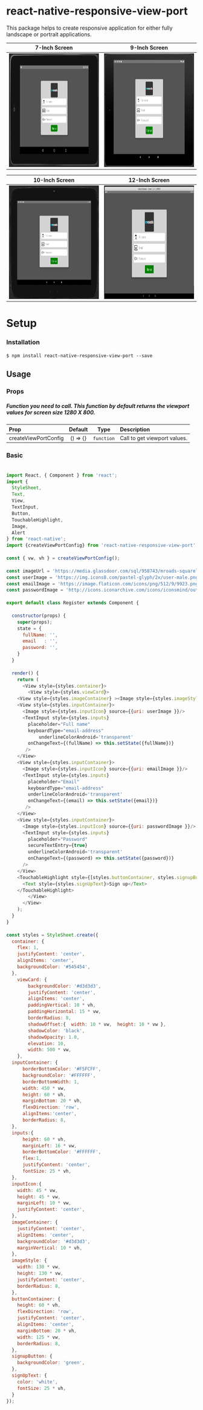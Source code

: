 # react-native-responsive-view-port

This package helps to create responsive application for either fully landscape or portrait applications.

| 7-Inch Screen | 9-Inch Screen |
| --- | --- |
| <img src="./example/assets/7-inch.png" width="500" height="300"> | <img src="./example/assets/9-inch.png" width="500" height="300"> |

| 10-Inch Screen | 12-Inch Screen |
| --- | --- |
| <img src="./example/assets/10-Inch.png" width="500" height="300"> | <img src="./example/assets/12-inch.png" width="500" height="300"> |

# Setup
### Installation

`$ npm install react-native-responsive-view-port --save`


## Usage

### Props   
##### Function you need to call. This function by default returns the viewport values for screen size 1280 X 800.

| Prop           |     Default     |   Type   | Description                                                                                                 |
| :------------- | :-------------: | :------: | :---------------------------------------------------------------------------------------------------------- |
| createViewPortConfig     |  () => {}  |  `function`  | Call to get viewport values.|

### Basic
```javascript

import React, { Component } from 'react';
import {
  StyleSheet,
  Text,
  View,
  TextInput,
  Button,
  TouchableHighlight,
  Image,
  Alert
} from 'react-native';
import {createViewPortConfig} from 'react-native-responsive-view-port';

const { vw, vh } = createViewPortConfig();

const imageUrl = 'https://media.glassdoor.com/sql/958743/mroads-squarelogo-1458830826065.png';
const userImage = 'https://img.icons8.com/pastel-glyph/2x/user-male.png';
const emailImage = 'https://image.flaticon.com/icons/png/512/9/9923.png';
const passwordImage = 'http://icons.iconarchive.com/icons/iconsmind/outline/512/Key-icon.png';

export default class Register extends Component {

  constructor(props) {
    super(props);
    state = {
      fullName: '',
      email   : '',
      password: '',
    }
  }

  render() {
    return (
      <View style={styles.container}>
        <View style={styles.viewCard}>
	<View style={styles.imageContainer} ><Image style={styles.imageStyle} source={{uri: imageUrl }}/></View>
	<View style={styles.inputContainer}>
	  <Image style={styles.inputIcon} source={{uri: userImage }}/>
	  <TextInput style={styles.inputs}
	    placeholder="Full name"
	    keyboardType="email-address"
            underlineColorAndroid='transparent'
	    onChangeText={(fullName) => this.setState({fullName})}
	   />
	</View>
	<View style={styles.inputContainer}>
	  <Image style={styles.inputIcon} source={{uri: emailImage }}/>
	  <TextInput style={styles.inputs}
	    placeholder="Email"
	    keyboardType="email-address"
	    underlineColorAndroid='transparent'
	    onChangeText={(email) => this.setState({email})}
	   />
	</View>
	<View style={styles.inputContainer}>
	  <Image style={styles.inputIcon} source={{uri: passwordImage }}/>
	  <TextInput style={styles.inputs}
	    placeholder="Password"
	    secureTextEntry={true}
	    underlineColorAndroid='transparent'
	    onChangeText={(password) => this.setState({password})}
	  />
	</View>
	<TouchableHighlight style={[styles.buttonContainer, styles.signupButton]}>
	  <Text style={styles.signUpText}>Sign up</Text>
	</TouchableHighlight>
        </View>
      </View>
    );
  }
}

const styles = StyleSheet.create({
  container: {
    flex: 1,
    justifyContent: 'center',
    alignItems: 'center',
    backgroundColor: '#545454',
  },
	viewCard: {
		backgroundColor: '#d3d3d3',
		justifyContent: 'center',
		alignItems: 'center',
		paddingVertical: 10 * vh,
		paddingHorizontal: 15 * vw,
		borderRadius: 8,
		shadowOffset:{  width: 10 * vw,  height: 10 * vw },
		shadowColor: 'black',
		shadowOpacity: 1.0,
		elevation: 10,
		width: 500 * vw,
	},
  inputContainer: {
      borderBottomColor: '#F5FCFF',
      backgroundColor: '#FFFFFF',
      borderBottomWidth: 1,
      width: 450 * vw,
      height: 60 * vh,
      marginBottom: 20 * vh,
      flexDirection: 'row',
      alignItems:'center',
      borderRadius: 8,
  },
  inputs:{
      height: 60 * vh,
      marginLeft: 16 * vw,
      borderBottomColor: '#FFFFFF',
      flex:1,
      justifyContent: 'center',
      fontSize: 25 * vh,
  },
  inputIcon:{
    width: 45 * vw,
    height: 45 * vw,
    marginLeft: 10 * vw,
    justifyContent: 'center',
  },
  imageContainer: {
    justifyContent: 'center',
    alignItems: 'center',
    backgroundColor: '#d3d3d3',
    marginVertical: 10 * vh,
  },
  imageStyle: {
    width: 130 * vw,
    height: 130 * vw,
    justifyContent: 'center',
    borderRadius: 8,
  },
  buttonContainer: {
    height: 60 * vh,
    flexDirection: 'row',
    justifyContent: 'center',
    alignItems: 'center',
    marginBottom: 20 * vh,
    width: 125 * vw,
    borderRadius: 8,
  },
  signupButton: {
    backgroundColor: 'green',
  },
  signUpText: {
    color: 'white',
    fontSize: 25 * vh,
  }
});
```
